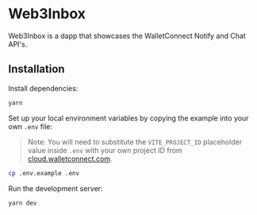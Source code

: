# Web3Inbox

Web3Inbox is a dapp that showcases the WalletConnect Notify and Chat API's. 

## Installation

Install dependencies:

```bash
yarn
```

Set up your local environment variables by copying the example into your own `.env` file:

> Note: You will need to substitute the `VITE_PROJECT_ID` placeholder value inside `.env` with your own project ID
> from [cloud.walletconnect.com](https://cloud.walletconnect.com).

```bash
cp .env.example .env
```

Run the development server:

```bash
yarn dev
```
